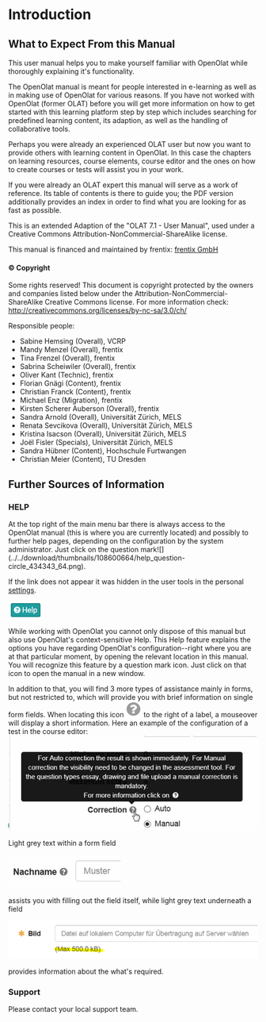 # Introduction

## What to Expect From this Manual

This user manual helps you to make yourself familiar with OpenOlat while
thoroughly explaining it's functionality.

The OpenOlat manual is meant for people interested in e-learning as well as in
making use of OpenOlat for various reasons. If you have not worked with
OpenOlat (former OLAT) before you will get more information on how to get
started with this learning platform step by step which includes searching for
predefined learning content, its adaption, as well as the handling of
collaborative tools.

Perhaps you were already an experienced OLAT user but now you want to provide
others with learning content in OpenOlat. In this case the chapters on
learning resources, course elements, course editor and the ones on how to
create courses or tests will assist you in your work.

If you were already an OLAT expert this manual will serve as a work of
reference. Its table of contents is there to guide you; the PDF version
additionally provides an index in order to find what you are looking for as
fast as possible.

This is an extended Adaption of the "OLAT 7.1 - User Manual", used under a
Creative Commons Attribution-NonCommercial-ShareAlike license.

This manual is financed and maintained by frentix: [frentix
GmbH](https://www.frentix.com/)

#### © Copyright

Some rights reserved! This document is copyright protected by the owners and
companies listed below under the Attribution-NonCommercial-ShareAlike Creative
Commons license. For more information check:
<http://creativecommons.org/licenses/by-nc-sa/3.0/ch/>

Responsible people:

  * Sabine Hemsing (Overall), VCRP
  * Mandy Menzel (Overall), frentix
  * Tina Frenzel (Overall), frentix
  * Sabrina Scheiwiler (Overall), frentix
  * Oliver Kant (Technic), frentix
  * Florian Gnägi (Content), frentix
  * Christian Franck (Content), frentix
  * Michael Enz (Migration), frentix
  * Kirsten Scherer Auberson (Overall), frentix
  * Sandra Arnold (Overall), Universität Zürich, MELS
  * Renata Sevcikova (Overall), Universität Zürich, MELS
  * Kristina Isacson (Overall), Universität Zürich, MELS 
  * Joël Fisler (Specials), Universität Zürich, MELS
  * Sandra Hübner (Content), Hochschule Furtwangen
  * Christian Meier (Content), TU Dresden


## Further Sources of Information

### HELP

At the top right of the main menu bar there is always access to the OpenOlat
manual (this is where you are currently located) and possibly to further help
pages, depending on the configuration by the system administrator.  Just click
on the question mark![](../../download/thumbnails/108600664/help_question-
circle_434343_64.png).

If the link does not appear it was hidden in the user tools in the personal
[settings](https://confluence.openolat.org/display/OO152EN/Configuration).

 ![](assets/help.png)

While working with OpenOlat you cannot only dispose of this manual but also
use OpenOlat's  context-sensitive Help. This Help feature explains the options
you have regarding OpenOlat's configuration--right where you are at that
particular moment, by opening the relevant location in this manual. You will
recognize this feature by a question mark icon. Just click on that icon to
open the manual in a new window.

In addition to that, you will find 3 more types of assistance mainly in forms,
but not restricted to, which will provide you with brief information on single
form fields. When locating this icon
![](assets/hover_help.png)
to the right of a label, a mouseover will display a short information. Here an
example of the configuration of a test in the course editor:
![](assets/example_Fragezeichen.jpg)

  

Light grey text within a form field

![](assets/help_gui_demo.jpg)  

assists you with filling out the field itself, while light grey text
underneath a field

![](assets/help_gui_demo1.png)  

provides information about the what's required.

### Support

Please contact your local support team.

  

